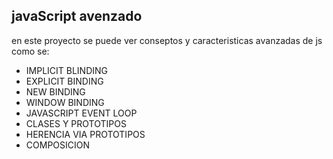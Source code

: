 ## javaScript avenzado

en este proyecto se puede ver conseptos y caracteristicas avanzadas de js como se:

* IMPLICIT BLINDING
* EXPLICIT BINDING
* NEW BINDING
* WINDOW BINDING
* JAVASCRIPT EVENT LOOP
* CLASES Y PROTOTIPOS
* HERENCIA VIA PROTOTIPOS
* COMPOSICION